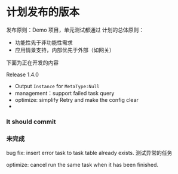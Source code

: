 # 计划发布的版本

发布原则：Demo 项目，单元测试都通过 计划的总体原则：

- 功能性先于非功能性需求
- 应用情景支持，内部优先于外部（如网关）

下面为正在开发的内容

Release 1.4.0

- Output `Instance` for `MetaType:Null`
- management：support failed task query
- optimize: simplify Retry and make the config clear
- 
### It should commit

### 未完成

bug fix: insert error task to task table already exists.
测试异常的任务

optimize: cancel run the same task when it has been finished.
